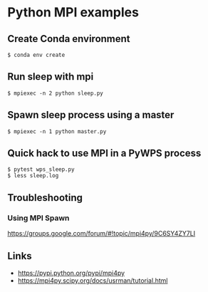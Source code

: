 # Python MPI examples

## Create Conda environment

```
$ conda env create
```

## Run sleep with mpi

```
$ mpiexec -n 2 python sleep.py
```

## Spawn sleep process using a master

```
$ mpiexec -n 1 python master.py
```

## Quick hack to use MPI in a PyWPS process

```
$ pytest wps_sleep.py
$ less sleep.log
```

## Troubleshooting

### Using MPI Spawn

https://groups.google.com/forum/#!topic/mpi4py/9C6SY4ZY7LI

## Links

* https://pypi.python.org/pypi/mpi4py
* https://mpi4py.scipy.org/docs/usrman/tutorial.html
